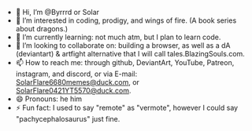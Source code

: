 - 👋 Hi, I’m @Byrrrd or Solar
- 👀 I’m interested in coding, prodigy, and wings of fire. (A book series about dragons.)
- 🌱 I’m currently learning: not much atm, but I plan to learn code.
- 💞️ I’m looking to collaborate on: building a browser, as well as a dA (deviantart) & artfight alternative that I will call tales.BlazingSouls.com.
- 📫 How to reach me: through github, DeviantArt, YouTube, Patreon, instagram, and discord, or via E-mail: SolarFlare6680memes@duck.com, or SolarFlare0421YT5570@duck.com.
- 😄 Pronouns: he him
- ⚡ Fun fact: I used to say "remote" as "vermote", however I could say "pachycephalosaurus" just fine.
